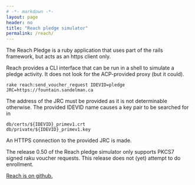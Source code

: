 ```yaml
---
# -*- markdown -*-
layout: page
header: no
title: "Reach pledge simulator"
permalink: /reach/
---
```


The Reach Pledge is a ruby application that uses part of the rails framework,
but acts as an https client only.

Reach provides a CLI interface that can be run in a shell to simulate a
pledge activity.  It does not look for the ACP-provided proxy (but it could).

    rake reach:send_voucher_request IDEVID=pledge JRC=https://fountain.sandelman.ca

The address of the JRC must be provided as it is not determinable otherwise.
The provided IDEVID name causes a key pair to be searched for in

    db/certs/${IDEVID}_primev1.crt
    db/private/${IDEVID}_primev1.key

An HTTPS connection to the provided JRC is made.

The release 0.50 of the Reach pledge simulator only supports PKCS7 signed
raku voucher requests.  This release does not (yet) attempt to do enrollment.

[Reach is on github.](https://github.com/AnimaGUS-minerva/reach)

